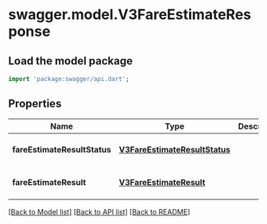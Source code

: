 # swagger.model.V3FareEstimateResponse

## Load the model package
```dart
import 'package:swagger/api.dart';
```

## Properties
Name | Type | Description | Notes
------------ | ------------- | ------------- | -------------
**fareEstimateResultStatus** | [**V3FareEstimateResultStatus**](V3FareEstimateResultStatus.md) |  | [optional] [default to null]
**fareEstimateResult** | [**V3FareEstimateResult**](V3FareEstimateResult.md) |  | [optional] [default to null]

[[Back to Model list]](../README.md#documentation-for-models) [[Back to API list]](../README.md#documentation-for-api-endpoints) [[Back to README]](../README.md)


